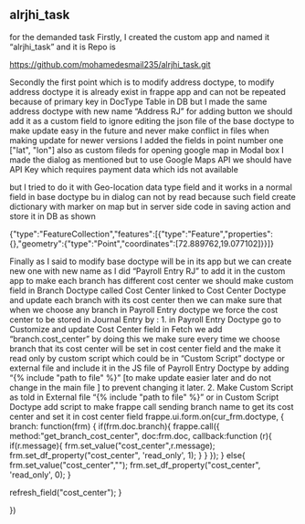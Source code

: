 ## alrjhi_task


for the demanded task 
Firstly, I created the custom app and named it “alrjhi_task” and it is Repo is

https://github.com/mohamedesmail235/alrjhi_task.git

Secondly the first point which is to modify address doctype, to modify address doctype it is already exist in frappe app and can not be repeated because of primary key in DocType Table in DB but I made the same address doctype with new name “Address RJ” 
for adding button we should add it as a custom field to ignore editing the json file of the base doctype to make update easy in the future and never make conflict in files when making update for newer versions
I added the fields in point number one ["lat", "lon"] also as custom fileds 
for opening  google map in Modal box I made the dialog as mentioned but to use Google Maps API we should have API Key which requires payment data which ids not available 


but I tried to do it with Geo-location data type field and it works in a normal field in base doctype bu in dialog can not by read because such field create dictionary with marker on map but in server side code in saving  action and store it in DB as shown 

{"type":"FeatureCollection","features":[{"type":"Feature","properties":{},"geometry":{"type":"Point","coordinates":[72.889762,19.077102]}}]}

Finally as I said to modify base doctype will be in its app but we can create new one with new name as I did “Payroll Entry RJ” to add it in the custom app 
to make each branch has different cost center we should make custom field in Branch Doctype called Cost Center linked to  Cost Center Doctype and update each branch with its cost center
then we can make sure that when we choose any branch in Payroll Entry doctype  we force the cost center to be stored in Journal Entry by :
    1. in Payroll Entry Doctype  go to Customize and update  Cost Center field in Fetch we add “branch.cost_center”  by  doing this we make sure every time we choose branch that its cost center will be set in cost center field and the make it read only by custom script which could be in “Custom Script” doctype or external file and include it in the JS file of Payroll Entry Doctype by adding  “{% include "path to file" %}”  [to make update easier later and do not change in the main file ] to prevent changing it later.
    2. Make Custom Script as told in External file “{% include "path to file" %}” or in Custom Script Doctype add script to make frappe call sending branch name to get its cost center and set it in cost center field 
frappe.ui.form.on(cur_frm.doctype, {
    branch: function(frm) {
if(frm.doc.branch){
    frappe.call({
        method:"get_branch_cost_center",
        doc:frm.doc,
        callback:function (r){
            if(r.message){
                frm.set_value("cost_center",r.message);
                frm.set_df_property("cost_center", 'read_only', 1);
            }
        }
    });
}
else{
    frm.set_value("cost_center","");
    frm.set_df_property("cost_center", 'read_only', 0);
}

refresh_field("cost_center");
    }

})




